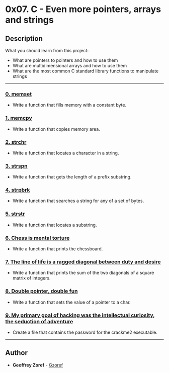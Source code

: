 # 0x07. C - Even more pointers, arrays and strings

## Description
What you should learn from this project:

* What are pointers to pointers and how to use them
* What are multidimensional arrays and how to use them
* What are the most common C standard library functions to manipulate strings

---

### [0. memset](./0-memset.c)
* Write a function that fills memory with a constant byte.


### [1. memcpy](./1-memcpy.c)
* Write a function that copies memory area.


### [2. strchr](./2-strchr.c)
* Write a function that locates a character in a string.


### [3. strspn](./3-strspn.c)
* Write a function that gets the length of a prefix substring.


### [4. strpbrk](./4-strpbrk.c)
* Write a function that searches a string for any of a set of bytes.


### [5. strstr](./5-strstr.c)
* Write a function that locates a substring.


### [6. Chess is mental torture](./7-print_chessboard.c)
* Write a function that prints the chessboard.


### [7. The line of life is a ragged diagonal between duty and desire](./8-print_diagsums.c)
* Write a function that prints the sum of the two diagonals of a square matrix of integers.


### [8. Double pointer, double fun](./9-set_string.c)
* Write a function that sets the value of a pointer to a char.


### [9. My primary goal of hacking was the intellectual curiosity, the seduction of adventure](./101-crackme_password)
* Create a file that contains the password for the crackme2  executable.

---

## Author
* **Geoffrey Zoref** - [Gzoref](https://github.com/Gzoref)